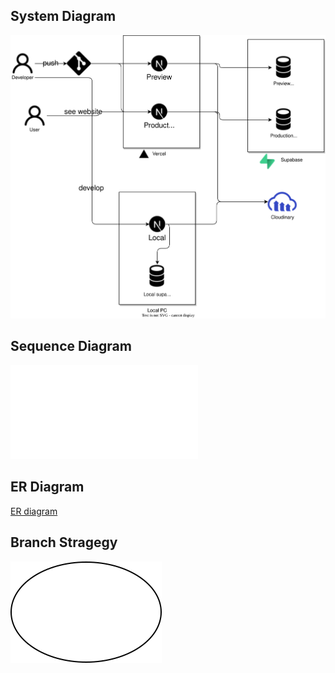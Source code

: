 ## System Diagram
![](./system-diagram.drawio.svg)

## Sequence Diagram
![](./sequence-diagram.md)

## ER Diagram
[ER diagram](./ER-diagram.md)

## Branch Stragegy
![](./branch-strategy.drawio.svg)

